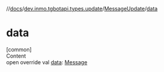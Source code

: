 //[docs](../../../index.md)/[dev.inmo.tgbotapi.types.update](../index.md)/[MessageUpdate](index.md)/[data](data.md)



# data  
[common]  
Content  
open override val [data](data.md): [Message](../../dev.inmo.tgbotapi.types.message.abstracts/-message/index.md)  



